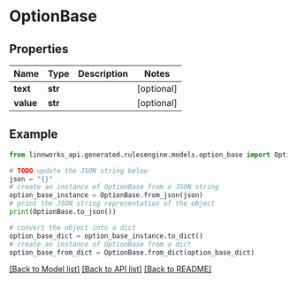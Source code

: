 # OptionBase


## Properties

Name | Type | Description | Notes
------------ | ------------- | ------------- | -------------
**text** | **str** |  | [optional] 
**value** | **str** |  | [optional] 

## Example

```python
from linnworks_api.generated.rulesengine.models.option_base import OptionBase

# TODO update the JSON string below
json = "{}"
# create an instance of OptionBase from a JSON string
option_base_instance = OptionBase.from_json(json)
# print the JSON string representation of the object
print(OptionBase.to_json())

# convert the object into a dict
option_base_dict = option_base_instance.to_dict()
# create an instance of OptionBase from a dict
option_base_from_dict = OptionBase.from_dict(option_base_dict)
```
[[Back to Model list]](../README.md#documentation-for-models) [[Back to API list]](../README.md#documentation-for-api-endpoints) [[Back to README]](../README.md)


